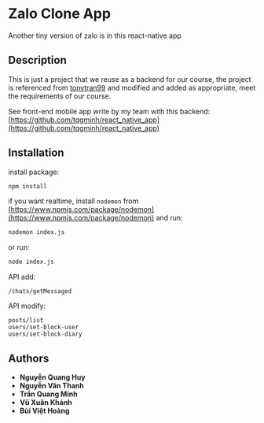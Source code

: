 # Zalo Clone App 
Another tiny version of zalo is in this react-native app 

## Description
This is just a project that we reuse as a backend for our course, the project is referenced from [tonytran99](https://github.com/tonytran99) and modified and added as appropriate, meet the requirements of our course.

See front-end mobile app write by my team with this backend: [https://github.com/tqgminh/react_native_app](https://github.com/tqgminh/react_native_app)

## Installation 

install package:

```bash
npm install
```

if you want realtime, install `nodemon` from [https://www.npmjs.com/package/nodemon](https://www.npmjs.com/package/nodemon) and run: 

```bash
nodemon index.js
```

or run:

```bash
node index.js
```

API add: 

```
/chats/getMessaged
```

API modify: 

```
posts/list
users/set-block-user
users/set-block-diary
```
## Authors
* **Nguyễn Quang Huy**
* **Nguyễn Văn Thanh**
* **Trần Quang Minh**
* **Vũ Xuân Khánh**
* **Bùi Việt Hoàng**
